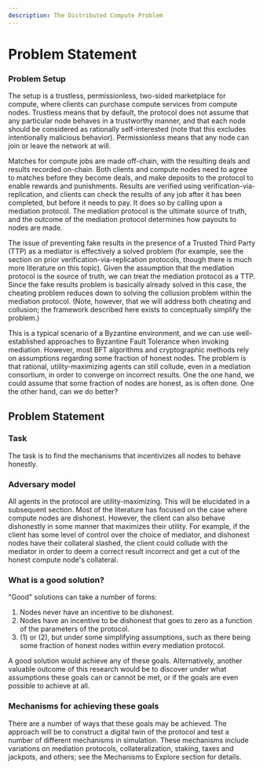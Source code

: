 ```yaml
---
description: The Distributed Compute Problem
---
```


# Problem Statement

### Problem Setup

The setup is a trustless, permissionless, two-sided marketplace for compute, where clients can purchase compute services from compute nodes. Trustless means that by default, the protocol does not assume that any particular node behaves in a trustworthy manner, and that each node should be considered as rationally self-interested (note that this excludes intentionally malicious behavior). Permissionless means that any node can join or leave the network at will.

Matches for compute jobs are made off-chain, with the resulting deals and results recorded on-chain. Both clients and compute nodes need to agree to matches before they become deals, and make deposits to the protocol to enable rewards and punishments. Results are verified using verification-via-replication, and clients can check the results of any job after it has been completed, but before it needs to pay. It does so by calling upon a mediation protocol. The mediation protocol is the ultimate source of truth, and the outcome of the mediation protocol determines how payouts to nodes are made.

The issue of preventing fake results in the presence of a Trusted Third Party (TTP) as a mediator is effectively a solved problem (for example, see the section on prior verification-via-replication protocols, though there is much more literature on this topic). Given the assumption that the mediation protocol is the source of truth, we can treat the mediation protocol as a TTP. Since the fake results problem is basically already solved in this case, the cheating problem reduces down to solving the collusion problem within the mediation protocol. (Note, however, that we will address both cheating and collusion; the framework described here exists to conceptually simplify the problem.)

This is a typical scenario of a Byzantine environment, and we can use well-established approaches to Byzantine Fault Tolerance when invoking mediation. However, most BFT algorithms and cryptographic methods rely on assumptions regarding some fraction of honest nodes. The problem is that rational, utility-maximizing agents can still collude, even in a mediation consortium, in order to converge on incorrect results. One the one hand, we could assume that some fraction of nodes are honest, as is often done. One the other hand, can we do better?

## Problem Statement

### Task

The task is to find the mechanisms that incentivizes all nodes to behave honestly.

### Adversary model

All agents in the protocol are utility-maximizing. This will be elucidated in a subsequent section. Most of the literature has focused on the case where compute nodes are dishonest. However, the client can also behave dishonestly in some manner that maximizes their utility. For example, if the client has some level of control over the choice of mediator, and dishonest nodes have their collateral slashed, the client could collude with the mediator in order to deem a correct result incorrect and get a cut of the honest compute node's collateral.

### What is a good solution?

"Good" solutions can take a number of forms:

1. Nodes never have an incentive to be dishonest.
2. Nodes have an incentive to be dishonest that goes to zero as a function of the parameters of the protocol.
3. (1) or (2), but under some simplifying assumptions, such as there being some fraction of honest nodes within every mediation protocol.

A good solution would achieve any of these goals. Alternatively, another valuable outcome of this research would be to discover under what assumptions these goals can or cannot be met, or if the goals are even possible to achieve at all.

### Mechanisms for achieving these goals

There are a number of ways that these goals may be achieved. The approach will be to construct a digital twin of the protocol and test a number of different mechanisms in simulation. These mechanisms include variations on mediation protocols, collateralization, staking, taxes and jackpots, and others; see the Mechanisms to Explore section for details.
